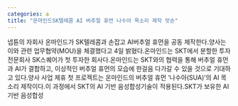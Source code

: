 ```yaml
---
categories: a
title: "온마인드SK텔레콤 AI 버추얼 휴먼 나수아 목소리 제작 맛손"
---
```

넵튠의 자회사 온마인드가 SK텔레콤과 손잡고 AI버추얼 휴먼을 공동 제작한다.양사는 이와 관련 업무협약(MOU)을 체결했다고 4일 밝혔다.온마인드는 SKT에서 분할한 투자전문회사 SK스퀘어가 첫 투자한 회사다.온마인드는 SKT와의 협력을 통해 버추얼 휴먼과 AI가 결합하고, 이상적인 버추얼 휴먼의 모습에 한걸음 다가갈 수 있을 것으로 기대하고 있다.양사 사업 제휴 첫 프로젝트는 온마인드의 버추얼 휴먼 ‘나수아(SUA)’의 AI 목소리 제작이다.이 과정에서 SKT의 AI 기반 음성합성기술이 적용된다.SKT가 보유한 AI 기반 음성합성